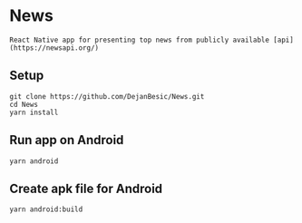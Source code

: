 # News
    React Native app for presenting top news from publicly available [api](https://newsapi.org/)

## Setup 
    git clone https://github.com/DejanBesic/News.git
    cd News
    yarn install

## Run app on Android
    yarn android

## Create apk file for Android
    yarn android:build
